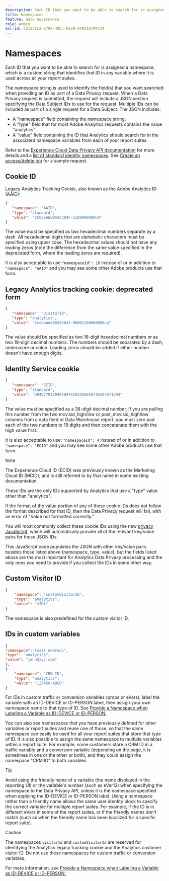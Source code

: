 ```yaml
---
description: Each ID that you want to be able to search for is assigned a namespace, which is a custom string that identifies that ID in any variable where it is used across all your report suites.
title: Namespaces
feature: Data Governance
role: Admin
exl-id: 421572c2-2789-48bc-b530-d48216799724
---
```

# Namespaces

Each ID that you want to be able to search for is assigned a namespace, which is a custom string that identifies that ID in any variable where it is used across all your report suites. 

The namespace string is used to identify the field(s) that you want searched when providing an ID as part of a Data Privacy request. When a Data Privacy request is submitted, the request will include a JSON section specifying the Data Subject IDs to use for the request. Multiple IDs can be included as part of a single request for a Data Subject. The JSON includes:

* A "namespace" field containing the namespace string.
* A "type" field that for most Adobe Analytics requests contains the value "analytics".
* A "value" field containing the ID that Analytics should search for in the associated namespace variables from each of your report suites.

Refer to the [Experience Cloud Data Privacy API documentation](https://experienceleague.adobe.com/docs/experience-platform/privacy/api/overview.html) for more details and a [list of standard identity namespaces](https://experienceleague.adobe.com/en/docs/experience-platform/privacy/api/appendix#standard-namespaces). See [Create an access/delete job](https://experienceleague.adobe.com/en/docs/experience-platform/privacy/api/privacy-jobs#access-delete) for a sample request.

## Cookie ID

Legacy Analytics Tracking Cookie, also known as the Adobe Analytics ID (AAID):

```json
{
   "namespace": "AAID",
   "type": "standard",
   "value": "2CCEEAE88503384F-1188000089CA"
}
```

The value must be specified as two hexadecimal numbers separate by a dash. All hexadecimal digits that are alphabetic characters must be specified using upper case. The hexadecimal values should not have any leading zeros (note the difference from the same value specified in the deprecated form, where the leading zeros are required).

It is also acceptable to use `"namespaceId": 10` instead of or in addition to `"namespace": "AAID"` and you may see some other Adobe products use that form.

## Legacy Analytics tracking cookie: deprecated form

```json
{
   "namespace": "visitorId",
   "type": "analytics",
   "value": "2cceeae88503384f-00001188000089ca"
}
```

The value should be specified as two 16-digit hexadecimal numbers or as two 19-digit decimal numbers. The numbers should be separated by a dash, underscore or colon. Leading zeros should be added if either number doesn't have enough digits.

## Identity Service cookie

```json
{
   "namespace": "ECID",
   "type": "standard",
   "value": "00497781304058976192356650736267671594"
}
```

The value must be specified as a 38-digit decimal number. If you are pulling this number from the two mcvisid\_high/low or post\_msvisid\_high/low columns from a data feed or Data Warehouse report, you must zero pad each of the two numbers to 19 digits and then concatenate them with the high value first.

It is also acceptable to use: `"namespaceId": 4` instead of or in addition to `"namespace": "ECID"` and you may see some other Adobe products use that form.

>[!NOTE]
>
>The Experience Cloud ID (ECID) was previously known as the Marketing Cloud ID (MCID), and is still referred to by that name in some existing documentation.
>
>These IDs are the only IDs supported by Analytics that use a "type" value other than "analytics".

If the format of the value portion of any of these cookie IDs does not follow the format described for that ID, then the Data Privacy request will fail, with an error of "Value not formatted correctly."

You will most commonly collect these cookie IDs using the new [privacy JavaScript](https://developer.adobe.com/experience-platform-apis/references/privacy-service/), which will automatically provide all of the relevant key/value pairs for these JSON IDs.

This JavaScript code populates the JSON with other key/value pairs besides those listed above (namespace, type, value), but the fields listed above are the most important for Analytics Data Privacy processing and the only ones you need to provide if you collect the IDs in some other way.

## Custom Visitor ID

```json
{
    "namespace": "customVisitorID",
    "type": "analytics",
    "value": "<ID>"
}
```

The namespace is also predefined for the custom visitor ID.

## IDs in custom variables

```json
{
"namespace":"Email Address",
"type": "analytics", 
"value": "john@xyz.com" 
}, 
{
    "namespace": "CRM ID", 
    "type": "analytics",
    "value": "123456-ABCD" 
}
```

For IDs in custom traffic or conversion variables (props or eVars), label the variable with an ID-DEVICE or ID-PERSON label, then assign your own namespace name to that type of ID. See [Provide a Namespace when Labeling a Variable as ID-DEVICE or ID-PERSON.](/help/admin/admin/c-data-governance/data-labeling/gdpr-labels.md)

You can also see namespaces that you have previously defined for other variables or report suites and reuse one of those, so that the same namespace can easily be used for all your report suites that store that type of ID. It is also possible to assign the same namespace to multiple variables within a report suite. For example, some customers store a CRM ID in a traffic variable and a conversion variable (depending on the page, it is sometimes in one or the other or both), and they could assign the namespace "CRM ID" to both variables.

>[!TIP]
>
>Avoid using the friendly name of a variable (the name displayed in the reporting UI) or the variable's number (such as eVar12) when specifying the namespace to the Data Privacy API, unless it is the namespace specified when applying the ID-DEVICE or ID-PERSON label. Using a namespace rather than a friendly name allows the same user identity block to specify the correct variable for multiple report suites. For example, if the ID is in different eVars in some of the report suites, or if the friendly names don't match (such as when the friendly name has been localized for a specific report suite).

>[!CAUTION]
>
>The namespaces `visitorId` and `customVisitorId` are reserved for identifying the Analytics legacy tracking cookie and the Analytics customer visitor ID. Do not use these namespaces for custom traffic or conversion variables.

For more information, see [Provide a Namespace when Labeling a Variable as ID-DEVICE or ID-PERSON.](/help/admin/admin/c-data-governance/data-labeling/gdpr-labels.md)
